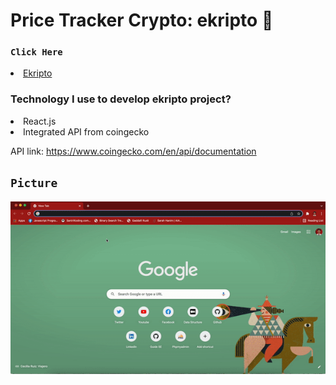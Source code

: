 # Price Tracker Crypto: ekripto 🚀

### `Click Here`

<li> <a href="https://ekripto.xyz/">Ekripto</a> </li>

### Technology I use to develop ekripto project?

<li>React.js</li>
<li>Integrated API from coingecko</li>  

API link: https://www.coingecko.com/en/api/documentation


## `Picture`
![alt text](https://github.com/naufalazim/ekripto/blob/main/Image/crypto-price.gif)
